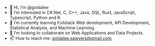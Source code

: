 - 👋 Hi, I’m @goldalee
- 👀 I’m interested in C#.Net, C, C++, Java, SQL, Rust, JavaScript, Typescript, Python and R.
- 🌱 I’m currently learning Fullstack Web development, API Development, Statistical Analysis, and Machine Learning. 
- 💞️ I’m looking to collaborate on Web Applications and Data Projects.
- 📫 How to reach me: goldalee.sawyers@gmail.com

<!---
goldalee/goldalee is a ✨ special ✨ repository because its `README.md` (this file) appears on your GitHub profile.
You can click the Preview link to take a look at your changes.
--->
